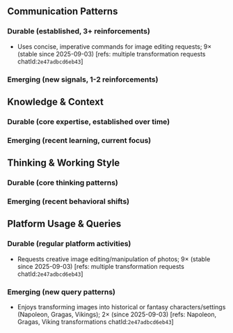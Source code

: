 ## Communication Patterns
### Durable (established, 3+ reinforcements)
- Uses concise, imperative commands for image editing requests; 9× (stable since 2025-09-03) [refs: multiple transformation requests chatId:`2e47adbcd6eb43`]

### Emerging (new signals, 1-2 reinforcements)

## Knowledge & Context
### Durable (core expertise, established over time)

### Emerging (recent learning, current focus)

## Thinking & Working Style
### Durable (core thinking patterns)

### Emerging (recent behavioral shifts)

## Platform Usage & Queries
### Durable (regular platform activities)
- Requests creative image editing/manipulation of photos; 9× (stable since 2025-09-03) [refs: multiple transformation requests chatId:`2e47adbcd6eb43`]

### Emerging (new query patterns)
- Enjoys transforming images into historical or fantasy characters/settings (Napoleon, Gragas, Vikings); 2× (since 2025-09-03) [refs: Napoleon, Gragas, Viking transformations chatId:`2e47adbcd6eb43`]